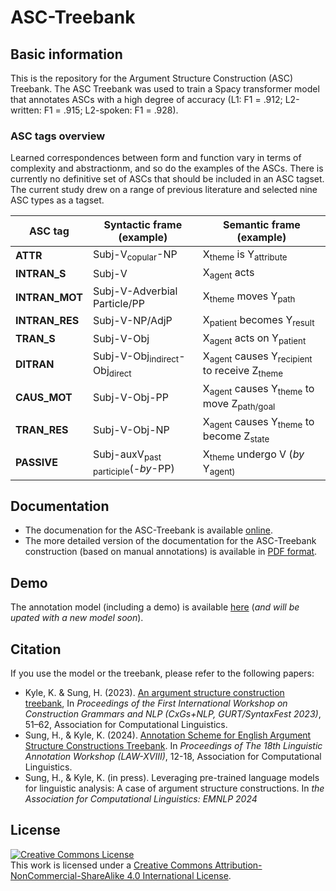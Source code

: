 # ASC-Treebank

## Basic information
This is the repository for the Argument Structure Construction (ASC) Treebank.
The ASC Treebank was used to train a Spacy transformer model that annotates ASCs with a high degree of accuracy (L1: F1 = .912; L2-written: F1 = .915; L2-spoken: F1 = .928). 

### ASC tags overview
Learned correspondences between form and function vary in terms of complexity and abstractionm, and so do the examples of the ASCs. There is currently no definitive set of ASCs that should be included in an ASC tagset. The current study drew on a range of previous literature and selected nine ASC types as a tagset. 

| **ASC tag**    | **Syntactic frame (example)**                      | **Semantic frame (example)**                                                |
|----------------|----------------------------------------------------|-----------------------------------------------------------------------------|
| **ATTR**       | Subj-V<sub>copular</sub>-NP                        | X<sub>theme</sub> is Y<sub>attribute</sub>                                 |
| **INTRAN_S**   | Subj-V                                             | X<sub>agent</sub> acts                                                      |
| **INTRAN_MOT** | Subj-V-Adverbial Particle/PP                                    | X<sub>theme</sub> moves Y<sub>path</sub>                                    |
| **INTRAN_RES** | Subj-V-NP/AdjP                                     | X<sub>patient</sub> becomes Y<sub>result</sub>                              |
| **TRAN_S**     | Subj-V-Obj                                         | X<sub>agent</sub> acts on Y<sub>patient</sub>                               |
| **DITRAN**     | Subj-V-Obj<sub>indirect</sub>-Obj<sub>direct</sub> | X<sub>agent</sub> causes Y<sub>recipient</sub> to receive Z<sub>theme</sub> |
| **CAUS_MOT**   | Subj-V-Obj-PP                                      | X<sub>agent</sub> causes Y<sub>theme</sub> to move Z<sub>path/goal</sub>    |
| **TRAN_RES**   | Subj-V-Obj-NP                                      | X<sub>agent</sub> causes Y<sub>theme</sub> to become Z<sub>state</sub>      |
| **PASSIVE**    | Subj-auxV<sub>past participle</sub>(-*by*-PP)      | X<sub>theme</sub> undergo V (*by* Y<sub>agent</sug>)                        |


## Documentation

- The documenation for the ASC-Treebank is available [online](https://asc-treebank.readthedocs.io/en/latest/).
- The more detailed version of the documentation for the ASC-Treebank construction (based on manual annotations) is available in [PDF format](./docs/PDFmanuals/ASC_manual_240301.pdf).

## Demo
The annotation model (including a demo) is available [here](https://huggingface.co/kriskyle/en_pipeline) (*and will be upated with a new model soon*).

## Citation
If you use the model or the treebank, please refer to the following papers:
- Kyle, K. & Sung, H. (2023). [An argument structure construction treebank](https://aclanthology.org/2023.cxgsnlp-1.7/), In *Proceedings of the First International Workshop on Construction Grammars and NLP (CxGs+NLP, GURT/SyntaxFest 2023)*, 51–62, Association for Computational Linguistics.
- Sung, H., & Kyle, K. (2024). [Annotation Scheme for English Argument Structure Constructions Treebank](https://aclanthology.org/2024.law-1.2/). In *Proceedings of The 18th Linguistic Annotation Workshop (LAW-XVIII)*, 12-18, Association for Computational Linguistics.
- Sung, H., & Kyle, K. (in press). Leveraging pre-trained language models for linguistic analysis: A case of argument structure constructions. In *the Association for Computational Linguistics: EMNLP 2024*

## License
<a rel="license" href="http://creativecommons.org/licenses/by-nc-sa/4.0/"><img alt="Creative Commons License" style="border-width:0" src="https://i.creativecommons.org/l/by-nc-sa/4.0/88x31.png" /></a><br />This work is licensed under a <a rel="license" href="http://creativecommons.org/licenses/by-nc-sa/4.0/">Creative Commons Attribution-NonCommercial-ShareAlike 4.0 International License</a>.







